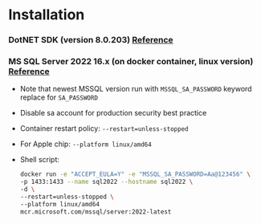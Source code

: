 # Installation

### DotNET SDK (version 8.0.203) [Reference](https://dotnet.microsoft.com/en-us/download)

### MS SQL Server 2022 16.x (on docker container, linux version) [Reference](https://learn.microsoft.com/en-us/sql/linux/quickstart-install-connect-docker?view=sql-server-ver16&tabs=cli&pivots=cs1-bash)

- Note that newest MSSQL version run with `MSSQL_SA_PASSWORD` keyword replace for `SA_PASSWORD`
- Disable sa account for production security best practice
- Container restart policy:  `--restart=unless-stopped`
- For Apple chip: `--platform linux/amd64`
- Shell script:

    ```sh
    docker run -e "ACCEPT_EULA=Y" -e "MSSQL_SA_PASSWORD=Aa@123456" \
    -p 1433:1433 --name sql2022 --hostname sql2022 \
    -d \
    --restart=unless-stopped \
    --platform linux/amd64
    mcr.microsoft.com/mssql/server:2022-latest
    ```
